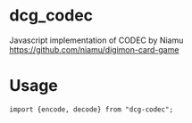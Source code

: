 # dcg_codec

Javascript implementation of CODEC by Niamu
https://github.com/niamu/digimon-card-game

# Usage

`import {encode, decode} from "dcg-codec";`
